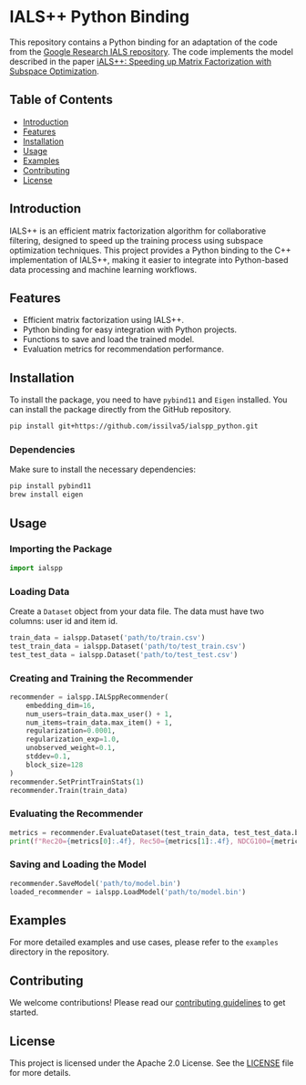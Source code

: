 # IALS++ Python Binding

This repository contains a Python binding for an adaptation of the code from the [Google Research IALS repository](https://github.com/google-research/google-research/tree/master/ials). The code implements the model described in the paper [iALS++: Speeding up Matrix Factorization with Subspace Optimization](https://arxiv.org/abs/2110.14044).

## Table of Contents

- [Introduction](#introduction)
- [Features](#features)
- [Installation](#installation)
- [Usage](#usage)
- [Examples](#examples)
- [Contributing](#contributing)
- [License](#license)

## Introduction

IALS++ is an efficient matrix factorization algorithm for collaborative filtering, designed to speed up the training process using subspace optimization techniques. This project provides a Python binding to the C++ implementation of IALS++, making it easier to integrate into Python-based data processing and machine learning workflows.

## Features

- Efficient matrix factorization using IALS++.
- Python binding for easy integration with Python projects.
- Functions to save and load the trained model.
- Evaluation metrics for recommendation performance.

## Installation

To install the package, you need to have `pybind11` and `Eigen` installed. You can install the package directly from the GitHub repository.

```bash
pip install git+https://github.com/issilva5/ialspp_python.git
```

### Dependencies

Make sure to install the necessary dependencies:

```bash
pip install pybind11
brew install eigen
```

## Usage

### Importing the Package

```python
import ialspp
```

### Loading Data

Create a `Dataset` object from your data file. The data must have two columns: user id and item id.

```python
train_data = ialspp.Dataset('path/to/train.csv')
test_train_data = ialspp.Dataset('path/to/test_train.csv')
test_test_data = ialspp.Dataset('path/to/test_test.csv')
```

### Creating and Training the Recommender

```python
recommender = ialspp.IALSppRecommender(
    embedding_dim=16,
    num_users=train_data.max_user() + 1,
    num_items=train_data.max_item() + 1,
    regularization=0.0001,
    regularization_exp=1.0,
    unobserved_weight=0.1,
    stddev=0.1,
    block_size=128
)
recommender.SetPrintTrainStats(1)
recommender.Train(train_data)
```

### Evaluating the Recommender

```python
metrics = recommender.EvaluateDataset(test_train_data, test_test_data.by_user())
print(f"Rec20={metrics[0]:.4f}, Rec50={metrics[1]:.4f}, NDCG100={metrics[2]:.4f}")
```

### Saving and Loading the Model

```python
recommender.SaveModel('path/to/model.bin')
loaded_recommender = ialspp.LoadModel('path/to/model.bin')
```

## Examples

For more detailed examples and use cases, please refer to the `examples` directory in the repository.

## Contributing

We welcome contributions! Please read our [contributing guidelines](CONTRIBUTING.md) to get started.

## License

This project is licensed under the Apache 2.0 License. See the [LICENSE](LICENSE) file for more details.
